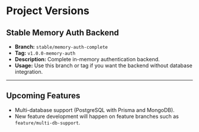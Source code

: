 # Project Versions

## Stable Memory Auth Backend

- **Branch:** `stable/memory-auth-complete`
- **Tag:** `v1.0.0-memory-auth`
- **Description:** Complete in-memory authentication backend.
- **Usage:** Use this branch or tag if you want the backend without database integration.

---

## Upcoming Features

- Multi-database support (PostgreSQL with Prisma and MongoDB).
- New feature development will happen on feature branches such as `feature/multi-db-support`.
